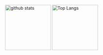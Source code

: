 <!--
**agukk/agukk** is a ✨ _special_ ✨ repository because its `README.md` (this file) appears on your GitHub profile.

Here are some ideas to get you started:

- 🔭 I’m currently working on ...
- 🌱 I’m currently learning ...
- 👯 I’m looking to collaborate on ...
- 🤔 I’m looking for help with ...
- 💬 Ask me about ...
- 📫 How to reach me: ...
- 😄 Pronouns: ...
- ⚡ Fun fact: ...
-->

<p align="left"> 
  <img alt="github stats" height="150px" src="https://github-readme-stats.vercel.app/api?username=agukk&count_private=true&show_icons=true&theme=tokyonight"/>
  <img alt="Top Langs" height="150px" src="https://github-readme-stats.vercel.app/api/top-langs/?username=agukk&layout=compact&theme=tokyonight&show_icons=ture"/>
</p>
